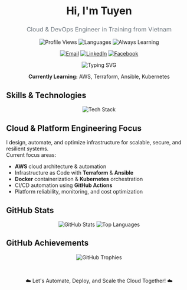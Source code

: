 <h1 align="center">Hi, I'm Tuyen</h1>
<h3 align="center" style="font-weight: 400; color: #6c757d;">Cloud & DevOps Engineer in Training from Vietnam</h3>

<p align="center">
  <img src="https://komarev.com/ghpvc/?username=hatohui&label=Profile%20Views&color=0e75b6&style=flat-square" alt="Profile Views" />
  <img src="https://img.shields.io/badge/Languages-English%20%26%20Vietnamese-blue?style=flat-square" alt="Languages" />
  <img src="https://img.shields.io/badge/Building%20Reliable%20Cloud%20Systems-yellow?style=flat-square" alt="Always Learning" />
</p>

<p align="center">
  <a href="mailto:hatohuidev@gmail.com"><img src="https://img.shields.io/badge/Email-D14836?style=for-the-badge&logo=gmail&logoColor=white" alt="Email" /></a>
  <a href="https://linkedin.com/in/hatohui"><img src="https://img.shields.io/badge/LinkedIn-0077B5?style=for-the-badge&logo=linkedin&logoColor=white" alt="LinkedIn" /></a>
  <a href="https://fb.com/sytuyen.le.7"><img src="https://img.shields.io/badge/Facebook-1877F2?style=for-the-badge&logo=facebook&logoColor=white" alt="Facebook" /></a>
</p>

<p align="center">
  <img src="https://readme-typing-svg.demolab.com?font=Fira+Code&pause=1000&color=00FF00&center=true&vCenter=true&width=500&lines=Automating+Infrastructure;Optimizing+Cloud+Deployments;Scaling+Reliable+Systems" alt="Typing SVG" />
</p>

<p align="center">
  <strong>Currently Learning:</strong> AWS, Terraform, Ansible, Kubernetes
</p>


## Skills & Technologies

<p align="center">
  <img src="https://skillicons.dev/icons?i=aws,terraform,ansible,kubernetes,docker,linux,bash,githubactions,git,dotnet,nodejs,react,ts,postgresql,graphql&perline=8" alt="Tech Stack" />
</p>


## Cloud & Platform Engineering Focus

I design, automate, and optimize infrastructure for scalable, secure, and resilient systems.  
Current focus areas:  
- **AWS** cloud architecture & automation  
- Infrastructure as Code with **Terraform** & **Ansible**  
- **Docker** containerization & **Kubernetes** orchestration  
- CI/CD automation using **GitHub Actions**  
- Platform reliability, monitoring, and cost optimization  


## GitHub Stats

<p align="center">
  <img src="https://github-readme-stats.vercel.app/api?username=hatohui&show_icons=true&theme=tokyonight&hide_border=true&count_private=true" alt="GitHub Stats" />
  <img src="https://github-readme-stats.vercel.app/api/top-langs/?username=hatohui&layout=compact&theme=tokyonight&hide_border=true&langs_count=8" alt="Top Languages" />
</p>


## GitHub Achievements

<p align="center">
  <img src="https://github-profile-trophy.vercel.app/?username=hatohui&theme=darkhub&row=1&no-frame=true" alt="GitHub Trophies" />
</p>

</br>

<p align="center">☁️ Let's Automate, Deploy, and Scale the Cloud Together! ☁️</p>
